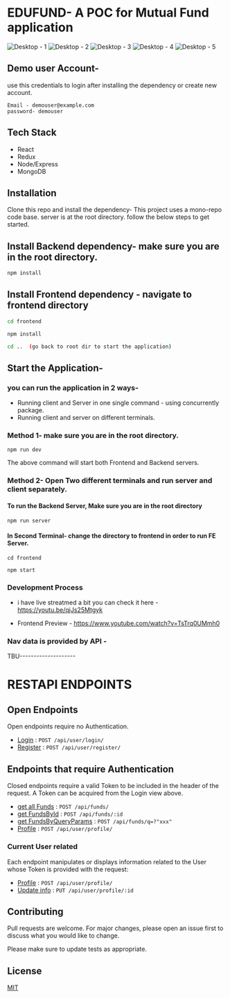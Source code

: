 # EDUFUND- A POC for Mutual Fund application

![Desktop - 1](https://user-images.githubusercontent.com/30016242/126997713-0a2e7dbc-16fd-4f2b-b50d-d1bc0b8cb6e9.png)
![Desktop - 2](https://user-images.githubusercontent.com/30016242/126997749-e1b00567-6f3c-4f65-8b40-bd4fae46087f.png)
![Desktop - 3](https://user-images.githubusercontent.com/30016242/126997792-b5424df5-7ffe-4168-9404-85c2ed76fd9d.png)
![Desktop - 4](https://user-images.githubusercontent.com/30016242/126997813-64888050-d670-40dd-9119-ba4c995a924a.png)
![Desktop - 5](https://user-images.githubusercontent.com/30016242/126997842-7c68f20b-acf9-4d47-8908-bbf1c31a4856.png)

## Demo user Account- 

use this credentials to login after installing the dependency or create new account.

```
Email - demouser@example.com
password- demouser
```

## Tech Stack

- React
- Redux
- Node/Express
- MongoDB

## Installation

Clone this repo and install the dependency- This project uses a mono-repo code base.   server is at the root directory. follow the below steps to get started.

## Install Backend dependency- make sure you are in the root directory.

```bash
npm install
```

## Install Frontend dependency - navigate to frontend directory

```bash
cd frontend

npm install

cd ..  (go back to root dir to start the application) 

```
## Start the Application- 

### you can run the application in 2 ways- 

- Running client and Server in one single command - using concurrently package.
- Running client and server on different terminals.

### Method 1- make sure you are in the root directory.

```
npm run dev

```
The above command will start both Frontend and Backend servers.

### Method 2- Open Two different terminals and run server and client separately.

#### To run the Backend Server, Make sure you are in the root directory

```
npm run server
```

#### In Second Terminal- change the directory to frontend in order to run FE Server.

```
cd frontend

npm start

```



### Development Process

- i have live streatmed a bit you can check it here - https://youtu.be/qjJs25Mtgyk

- Frontend Preview - https://www.youtube.com/watch?v=TsTrq0UMmh0



### Nav data is provided by  API - 

TBU--------------------

# RESTAPI ENDPOINTS



## Open Endpoints

Open endpoints require no Authentication.

* [Login]() : `POST /api/user/login/`
* [Register]() : `POST /api/user/register/`

## Endpoints that require Authentication

Closed endpoints require a valid Token to be included in the header of the
request. A Token can be acquired from the Login view above.

* [get all Funds]() : `POST /api/funds/`
* [get FundsById]() : `POST /api/funds/:id`
* [get FundsByQueryParams]() : `POST /api/funds/q=?"xxx"`
* [Profile]() : `POST /api/user/profile/`


### Current User related

Each endpoint manipulates or displays information related to the User whose
Token is provided with the request:

* [Profile]() : `POST /api/user/profile/`
* [Update info]() : `PUT /api/user/profile/:id`



## Contributing
Pull requests are welcome. For major changes, please open an issue first to discuss what you would like to change.

Please make sure to update tests as appropriate.

## License
[MIT](https://choosealicense.com/licenses/mit/)


